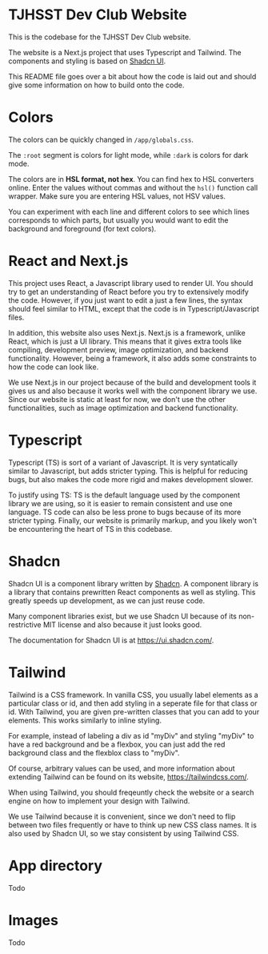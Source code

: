 # TJHSST Dev Club Website

This is the codebase for the TJHSST Dev Club website.

The website is a Next.js project that uses Typescript and Tailwind. The
components and styling is based on [Shadcn UI](https://ui.shadcn.com/).

This README file goes over a bit about how the code is laid out and should give
some information on how to build onto the code.

# Colors

The colors can be quickly changed in `/app/globals.css`.

The `:root` segment is colors for light mode, while `:dark` is colors for dark
mode.

The colors are in **HSL format, not hex**. You can find hex to HSL converters
online. Enter the values without commas and without the `hsl()` function call
wrapper. Make sure you are entering HSL values, not HSV values.

You can experiment with each line and different colors to see which lines
corresponds to which parts, but usually you would want to edit the background
and foreground (for text colors).

# React and Next.js

This project uses React, a Javascript library used to render UI. You should try
to get an understanding of React before you try to extensively modify the code.
However, if you just want to edit a just a few lines, the syntax should feel
similar to HTML, except that the code is in Typescript/Javascript files.

In addition, this website also uses Next.js. Next.js is a framework, unlike
React, which is just a UI library. This means that it gives extra tools like
compiling, development preview, image optimization, and backend functionality.
However, being a framework, it also adds some constraints to how the code can
look like.

We use Next.js in our project because of the build and development tools it
gives us and also because it works well with the component library we use. Since
our website is static at least for now, we don't use the other functionalities,
such as image optimization and backend functionality.

# Typescript

Typescript (TS) is sort of a variant of Javascript. It is very syntatically
similar to Javascript, but adds stricter typing. This is helpful for reducing
bugs, but also makes the code more rigid and makes development slower.

To justify using TS: TS is the default language used by the component library we
are using, so it is easier to remain consistent and use one language. TS code
can also be less prone to bugs because of its more stricter typing. Finally, our
website is primarily markup, and you likely won't be encountering the heart of
TS in this codebase.

# Shadcn

Shadcn UI is a component library written by [Shadcn](https://shadcn.com/). A
component library is a library that contains prewritten React components as well
as styling. This greatly speeds up development, as we can just reuse code.

Many component libraries exist, but we use Shadcn UI because of its
non-restrictive MIT license and also because it just looks good.

The documentation for Shadcn UI is at https://ui.shadcn.com/.

# Tailwind

Tailwind is a CSS framework. In vanilla CSS, you usually label elements as a
particular class or id, and then add styling in a seperate file for that class
or id. With Tailwind, you are given pre-written classes that you can add to your
elements. This works similarly to inline styling.

For example, instead of labeling a div as id "myDiv" and styling "myDiv" to have
a red background and be a flexbox, you can just add the red background class and
the flexblox class to "myDiv".

Of course, arbitrary values can be used, and more information about extending
Tailwind can be found on its website, https://tailwindcss.com/.

When using Tailwind, you should freqeuntly check the website or a search engine
on how to implement your design with Tailwind.

We use Tailwind because it is convenient, since we don't need to flip between
two files frequently or have to think up new CSS class names. It is also used by
Shadcn UI, so we stay consistent by using Tailwind CSS.

# App directory

Todo

# Images

Todo
